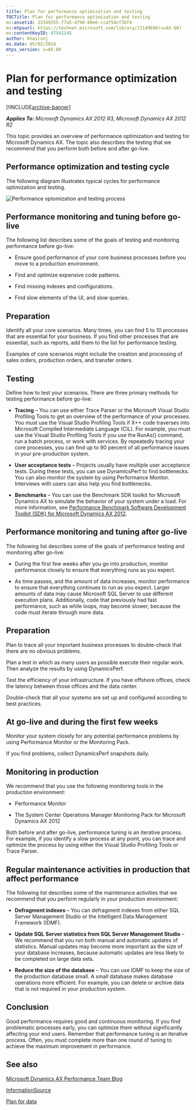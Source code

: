 ```yaml
---
title: Plan for performance optimization and testing
TOCTitle: Plan for performance optimization and testing
ms:assetid: 23349355-77a5-4790-80e6-ccaf54cf3bf4
ms:mtpsurl: https://technet.microsoft.com/library/JJ149696(v=AX.60)
ms:contentKeyID: 47541245
author: Khairunj
ms.date: 05/02/2014
mtps_version: v=AX.60
---
```


# Plan for performance optimization and testing 


[!INCLUDE[archive-banner](includes/archive-banner.md)]


_**Applies To:** Microsoft Dynamics AX 2012 R3, Microsoft Dynamics AX 2012 R2_

This topic provides an overview of performance optimization and testing for Microsoft Dynamics AX. The topic also describes the testing that we recommend that you perform both before and after go-live.

## Performance optimization and testing cycle

The following diagram illustrates typical cycles for performance optimization and testing.

![Performance optomization and testing process](images/JJ149696.PerformanceOptimization(AX.60).png "Performance optomization and testing process")

## Performance monitoring and tuning before go-live

The following list describes some of the goals of testing and monitoring performance before go-live:

  - Ensure good performance of your core business processes before you move to a production environment.

  - Find and optimize expensive code patterns.

  - Find missing indexes and configurations.

  - Find slow elements of the UI, and slow queries.

## Preparation

Identify all your core scenarios. Many times, you can find 5 to 10 processes that are essential for your business. If you find other processes that are essential, such as reports, add them to the list for performance testing.

Examples of core scenarios might include the creation and processing of sales orders, production orders, and transfer orders.

## Testing

Define how to test your scenarios. There are three primary methods for testing performance before go-live:

  - **Tracing** – You can use either Trace Parser or the Microsoft Visual Studio Profiling Tools to get an overview of the performance of your processes. You must use the Visual Studio Profiling Tools if X++ code traverses into Microsoft Compiled Intermediate Language (CIL). For example, you must use the Visual Studio Profiling Tools if you use the RunAs() command, run a batch process, or work with services. By repeatedly tracing your core processes, you can find up to 90 percent of all performance issues in your pre-production system.

  - **User acceptance tests** – Projects usually have multiple user acceptance tests. During these tests, you can use DynamicsPerf to find bottlenecks. You can also monitor the system by using Performance Monitor. Interviews with users can also help you find bottlenecks.

  - **Benchmarks** – You can use the Benchmark SDK toolkit for Microsoft Dynamics AX to simulate the behavior of your system under a load. For more information, see [Performance Benchmark Software Development Toolkit (SDK) for Microsoft Dynamics AX 2012](performance-benchmark-software-development-toolkit-sdk-for-microsoft-dynamics-ax-2012.md).

## Performance monitoring and tuning after go-live

The following list describes some of the goals of performance testing and monitoring after go-live:

  - During the first few weeks after you go into production, monitor performance closely to ensure that everything runs as you expect.

  - As time passes, and the amount of data increases, monitor performance to ensure that everything continues to run as you expect. Larger amounts of data may cause Microsoft SQL Server to use different execution plans. Additionally, code that previously had fast performance, such as while loops, may become slower, because the code must iterate through more data.

## Preparation

Plan to trace all your important business processes to double-check that there are no obvious problems.

Plan a test in which as many users as possible execute their regular work. Then analyze the results by using DynamicsPerf.

Test the efficiency of your infrastructure. If you have offshore offices, check the latency between those offices and the data center.

Double-check that all your systems are set up and configured according to best practices.

## At go-live and during the first few weeks

Monitor your system closely for any potential performance problems by using Performance Monitor or the Monitoring Pack.

If you find problems, collect DynamicsPerf snapshots daily.

## Monitoring in production

We recommend that you use the following monitoring tools in the production environment:

  - Performance Monitor

  - The System Center Operations Manager Monitoring Pack for Microsoft Dynamics AX 2012

Both before and after go-live, performance tuning is an iterative process. For example, if you identify a slow process at any point, you can trace and optimize the process by using either the Visual Studio Profiling Tools or Trace Parser.

## Regular maintenance activities in production that affect performance

The following list describes some of the maintenance activities that we recommend that you perform regularly in your production environment:

  - **Defragment indexes** – You can defragment indexes from either SQL Server Management Studio or the Intelligent Data Management Framework (IDMF).

  - **Update SQL Server statistics from SQL Server Management Studio** – We recommend that you run both manual and automatic updates of statistics. Manual updates may become more important as the size of your database increases, because automatic updates are less likely to be completed on large data sets.

  - **Reduce the size of the database** – You can use IDMF to keep the size of the production database small. A small database makes database operations more efficient. For example, you can delete or archive data that is not required in your production system.

## Conclusion

Good performance requires good and continuous monitoring. If you find problematic processes early, you can optimize them without significantly affecting your end users. Remember that performance tuning is an iterative process. Often, you must complete more than one round of tuning to achieve the maximum improvement in performance.

## See also

[Microsoft Dynamics AX Performance Team Blog](https://blogs.msdn.com/axperf)

[InformationSource](http://informationsource.dynamics.com/)

[Plan for data](plan-for-data.md)

  


